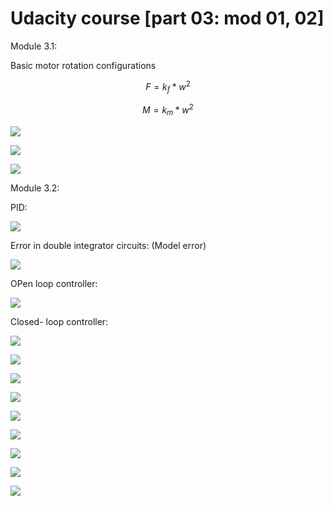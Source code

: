 # Udacity course \[part 03: mod 01, 02\]

Module 3.1:

Basic motor rotation configurations 

$$
F = k_f*w^2
$$

$$
M = k_m*w^2
$$

![](../.gitbook/assets/image%20%283%29.png)

![](../.gitbook/assets/image%20%286%29.png)

![](../.gitbook/assets/image%20%284%29.png)

Module 3.2:

PID:

![](../.gitbook/assets/image%20%289%29.png)

Error in double integrator circuits:  \(Model error\)

![](../.gitbook/assets/image%20%287%29.png)

OPen loop controller:

![](../.gitbook/assets/image%20%2811%29.png)

Closed- loop controller:

![](../.gitbook/assets/image%20%288%29.png)

![](../.gitbook/assets/image%20%2819%29.png)

![](../.gitbook/assets/image%20%2818%29.png)

![](../.gitbook/assets/image%20%2815%29.png)

![](../.gitbook/assets/image%20%2814%29.png)

![](../.gitbook/assets/image%20%2813%29.png)

![](../.gitbook/assets/image%20%2817%29.png)

![](../.gitbook/assets/image%20%2816%29.png)

![](../.gitbook/assets/image%20%2810%29.png)



















